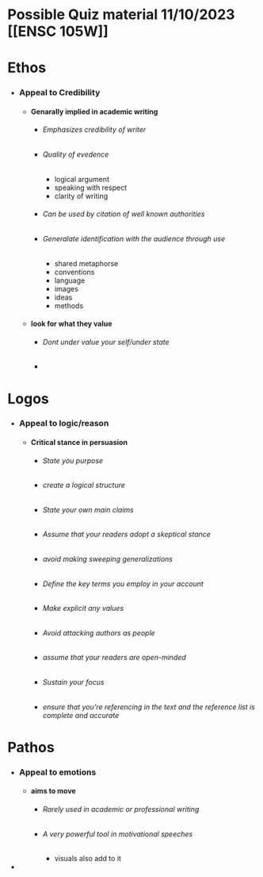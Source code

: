 
# Possible Quiz material 11/10/2023 [[ENSC 105W]]


# Ethos
- ### Appeal to Credibility 
	- #### Genarally implied in academic writing
		- ###### Emphasizes credibility of writer 
		- ###### Quality of evedence
			- logical argument
			- speaking with respect
			- clarity of writing
		- ###### Can be used by citation of well known authorities
		- ###### Generalate identification with the audience through use 
			- shared metaphorse 
			- conventions 
			- language 
			- images
			- ideas
			- methods
	- #### look for what they value
		- ###### Dont under value your self/under state 
		- ###### 

# Logos
- ### Appeal to logic/reason
	- #### Critical stance in persuasion
		- ###### State you purpose
		- ###### create a logical structure
		- ###### State your own main claims
		- ###### Assume that your readers adopt a skeptical stance
		- ###### avoid making sweeping generalizations
		- ###### Define the key terms you employ in your account
		- ###### Make explicit any values
		- ###### Avoid attacking authors as people
		- ###### assume that your readers are open-minded
		- ###### Sustain your focus
		- ###### ensure that you're referencing in the text and the reference list is complete and accurate


# Pathos
- ### Appeal to emotions
	- #### aims to move
		- ###### Rarely used in academic or professional writing
		- ###### A very powerful tool in motivational speeches 
			- visuals also add to it
- 